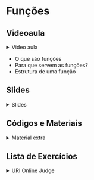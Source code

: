 Funções
====================================

## Videoaula

<details>
    <summary>Video aula</summary>

<iframe width="560" height="315" src="https://www.youtube.com/watch?v=BnUBdSDHM9M&t=11s" title="YouTube video player" frameborder="0" allow="accelerometer; autoplay; clipboard-write; encrypted-media; gyroscope; picture-in-picture" allowfullscreen></iframe>
<iframe width="560" height="315" src="https://www.youtube.com/embed/BnUBdSDHM9M" title="YouTube video player" frameborder="0" allow="accelerometer; autoplay; clipboard-write; encrypted-media; gyroscope; picture-in-picture" allowfullscreen></iframe>


</details>

- O que são funções
- Para que servem as funções?
- Estrutura de uma função

## Slides

<details>
    <summary>Slides</summary>

<iframe src="https://docs.google.com/presentation/d/e/2PACX-1vTuXF9kVuiIgiuNjWO-a9rHfpY4e33tdNICKQL2NkfrUQ7RQkukAJOfUWRvDivaLQ/embed?start=false&loop=false&delayms=3000" frameborder="0" width="600" height="400" allowfullscreen="true" mozallowfullscreen="true" webkitallowfullscreen="true"></iframe>

</details>

## Códigos e Materiais

<details>
    <summary>Material extra</summary>

<div markdown=1>

- [Funções (C++)](https://docs.microsoft.com/pt-br/cpp/cpp/functions-cpp?view=msvc-160)

</div>
</details>

## Lista de Exercícios

<details>
    <summary>URI Online Judge</summary>

<div markdown=1>

- Lista de Exercícios 07
  - Acessem o [URI Online Judge](https://www.urionlinejudge.com.br/judge/en/login) e entrem na disciplina GE Iniciante.
  - ID da disciplina: 7550
  - Chave: XMGN22y

- [Editorial Semana 10 - Funções](editorial/README.md)

</div>
</details>
